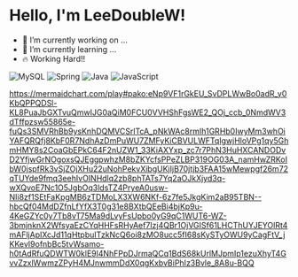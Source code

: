 # Hello, I'm LeeDoubleW!
- 🔭 I’m currently working on ...
- 🌱 I’m currently learning ...
- 🔥 Working Hard!!

![MySQL](https://img.shields.io/badge/mysql-4479A1.svg?style=for-the-badge&logo=mysql&logoColor=white) ![Spring](https://img.shields.io/badge/spring-%236DB33F.svg?style=for-the-badge&logo=spring&logoColor=white) ![Java](https://img.shields.io/badge/java-%23ED8B00.svg?style=for-the-badge&logo=openjdk&logoColor=white) ![JavaScript](https://img.shields.io/badge/javascript-%23323330.svg?style=for-the-badge&logo=javascript&logoColor=%23F7DF1E)

https://mermaidchart.com/play#pako:eNp9VF1rGkEU_SvDPLWwBo0adR_y0KbQPPQDSl-KL8PuaJbGXTvuQmwIJG0aQiM0FCU0VVHShFgsWE2_QOj_ccb_0NmdWV3dTffpzsw55865e-fuQs3SMVRhBb9ysKnhDQMVCSrlTcA_pNkWAc8rmIh1GRHb0IwyMm3whOiYAFQRQfj8KbF0R7NdhAzDmPuWU7ZMFyKiCBVULWFTqIgwjHloVPg1qy5GhmHMY8s2CoaGbEPkC64F2nUZW1_33KiAXYxp_zc7r7PhN3HuHXCANDODvD2YfjwGrNOgoxsQJEggpwhzM8bZKYcfsPPeZLBP319OG03A_namHwZRKoIbW0jspfRk3vSjZOjXHu22uNohPekvXibgUKjIjB70jtjb3FAA15wMewpgf26m72qTUYde9fmq3eehIvOINHdlq2zb8phTATs7Yq2aOJkXjyd3q-wXQvoE7Nc1O5JgbOq3ldsTZ4PryeA0usw-NIi8zf1SEtFaKpgMB6zTDMoLX3XW6NKf-6z7fe5JkgKim2aB95TBN--hbcQf04MdDZfnLfYfX3T0g31e8BXtbQEeBi4bjKp9u-4KeGZYc0y7Tb8vT75Ma9dLvyFsUpbo0yG9qC1WUT6-WZ-3bmjnknX2WfsyaEzCYqHHFsRHyAef7Izj4QBr1OjVGISf61LHCThUYJEYOlRt4mAFljApIXcJd11qHtpbuITzkNcQ6oi8zMO8ucc5fI68sKySTyOWU9yCagFtV_jKKevI9ofnbBc5tvWsamo-h0tAdRfuQDWTW0klE9l4NhFPpDJrmaQCq1BdS68kUrlMJpmIp1ezuXhyT4GvvZzxlWwmzZPyH4MJnwmmDdX0qgKxbvBiPhIz3Bvle_8A8u-BQQ
